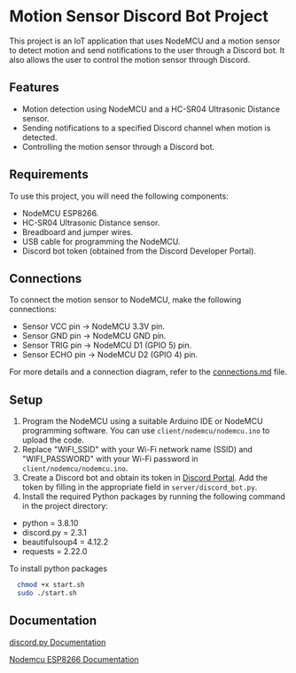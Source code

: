 # Motion Sensor Discord Bot Project

This project is an IoT application that uses NodeMCU and a motion sensor to detect motion and send notifications to the user through a Discord bot. It also allows the user to control the motion sensor through Discord.

## Features

- Motion detection using NodeMCU and a HC-SR04 Ultrasonic Distance sensor.
- Sending notifications to a specified Discord channel when motion is detected.
- Controlling the motion sensor through a Discord bot.

## Requirements

To use this project, you will need the following components:

- NodeMCU ESP8266.
- HC-SR04 Ultrasonic Distance sensor.
- Breadboard and jumper wires.
- USB cable for programming the NodeMCU.
- Discord bot token (obtained from the Discord Developer Portal).

## Connections

To connect the motion sensor to NodeMCU, make the following connections:

- Sensor VCC pin -> NodeMCU 3.3V pin.
- Sensor GND pin -> NodeMCU GND pin.
- Sensor TRIG pin -> NodeMCU D1 (GPIO 5) pin.
- Sensor ECHO pin -> NodeMCU D2 (GPIO 4) pin.

For more details and a connection diagram, refer to the [connections.md](./connections.md) file.

## Setup

1. Program the NodeMCU using a suitable Arduino IDE or NodeMCU programming software. You can use `client/nodemcu/nodemcu.ino` to upload the code.
2. Replace "WIFI_SSID" with your Wi-Fi network name (SSID) and "WIFI_PASSWORD" with your Wi-Fi password in `client/nodemcu/nodemcu.ino`.
3. Create a Discord bot and obtain its token in [Discord Portal](https://discord.com/login?redirect_to=%2Fdevelopers%2Fapplications). Add the token by filling in the appropriate field in `server/discord_bot.py`.
4. Install the required Python packages by running the following command in the project directory:
- python = 3.8.10
- discord.py = 2.3.1
- beautifulsoup4 = 4.12.2
- requests = 2.22.0

To install python packages


```bash
  chmod +x start.sh
  sudo ./start.sh
```


## Documentation

[discord.py Documentation](https://discordpy.readthedocs.io/en/stable/)

[Nodemcu ESP8266 Documentation](https://tttapa.github.io/ESP8266/Chap10%20-%20Simple%20Web%20Server.html)

